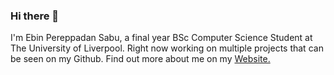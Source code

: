 ### Hi there 👋

I'm Ebin Pereppadan Sabu, a final year BSc Computer Science Student at The University of Liverpool.
Right now working on multiple projects that can be seen on my Github. Find out more about me on my [Website.](https://ebinsabu.com/)

<!--
**ebin-sabu/ebin-sabu** is a ✨ _special_ ✨ repository because its `README.md` (this file) appears on your GitHub profile.

Here are some ideas to get you started:

- 🔭 I’m currently working on ...
- 🌱 I’m currently learning ...
- 👯 I’m looking to collaborate on ...
- 🤔 I’m looking for help with ...
- 💬 Ask me about ...
- 📫 How to reach me: ...
- 😄 Pronouns: ...
- ⚡ Fun fact: ...
-->
